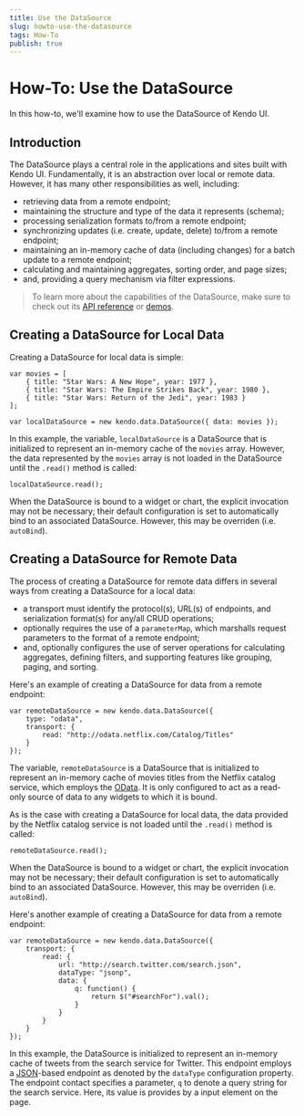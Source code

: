 ```yaml
---
title: Use the DataSource
slug: howto-use-the-datasource
tags: How-To
publish: true
---
```


# How-To: Use the DataSource

In this how-to, we'll examine how to use the DataSource of Kendo UI.

## Introduction

The DataSource plays a central role in the applications and sites built with Kendo UI. Fundamentally, it is an abstraction over local or remote data. However, it has many other responsibilities as well, including:

* retrieving data from a remote endpoint;
* maintaining the structure and type of the data it represents (schema);
* processing serialization formats to/from a remote endpoint;
* synchronizing updates (i.e. create, update, delete) to/from a remote endpoint;
* maintaining an in-memory cache of data (including changes) for a batch update to a remote endpoint;
* calculating and maintaining aggregates, sorting order, and page sizes;
* and, providing a query mechanism via filter expressions.

> To learn more about the capabilities of the DataSource, make sure to check out its [API reference](http://docs.kendoui.com/api/framework/datasource) or [demos](http://demos.kendoui.com/web/datasource/index.html).

## Creating a DataSource for Local Data

Creating a DataSource for local data is simple:

	var movies = [
		{ title: "Star Wars: A New Hope", year: 1977 },
		{ title: "Star Wars: The Empire Strikes Back", year: 1980 },
		{ title: "Star Wars: Return of the Jedi", year: 1983 }
	];

	var localDataSource = new kendo.data.DataSource({ data: movies });

In this example, the variable, `localDataSource` is a DataSource that is initialized to represent an in-memory cache of the `movies` array. However, the data represented by the `movies` array is not loaded in the DataSource until the `.read()` method is called:

	localDataSource.read();

When the DataSource is bound to a widget or chart, the explicit invocation may not be necessary; their default configuration is set to automatically bind to an associated DataSource. However, this may be overriden (i.e. `autoBind`).

## Creating a DataSource for Remote Data

The process of creating a DataSource for remote data differs in several ways from creating a DataSource for a local data:

* a transport must identify the protocol(s), URL(s) of endpoints, and serialization format(s) for any/all CRUD operations;
* optionally requires the use of a `parameterMap`, which marshalls request parameters to the format of a remote endpoint;
* and, optionally configures the use of server operations for calculating aggregates, defining filters, and supporting features like grouping, paging, and sorting.

Here's an example of creating a DataSource for data from a remote endpoint:

	var remoteDataSource = new kendo.data.DataSource({
		type: "odata",
		transport: {
			read: "http://odata.netflix.com/Catalog/Titles"
		}
	});

The variable, `remoteDataSource` is a DataSource that is initialized to represent an in-memory cache of movies titles from the Netflix catalog service, which employs the [OData](http://www.odata.org/). It is only configured to act as a read-only source of data to any widgets to which it is bound.

As is the case with creating a DataSource for local data, the data provided by the Netflix catalog service is not loaded until the `.read()` method is called:

	remoteDataSource.read();

When the DataSource is bound to a widget or chart, the explicit invocation may not be necessary; their default configuration is set to automatically bind to an associated DataSource. However, this may be overriden (i.e. `autoBind`).

Here's another example of creating a DataSource for data from a remote endpoint:

	var remoteDataSource = new kendo.data.DataSource({
		transport: {
			read: {
				url: "http://search.twitter.com/search.json",
				dataType: "jsonp",
				data: {
					q: function() {
						return $("#searchFor").val();
					}
				}
			}
		}
	});

In this example, the DataSource is initialized to represent an in-memory cache of tweets from the search service for Twitter. This endpoint employs a [JSON](http://www.json.org/)-based endpoint as denoted by the `dataType` configuration property. The endpoint contact specifies a parameter, `q` to denote a query string for the search service. Here, its value is provides by a input element on the page.